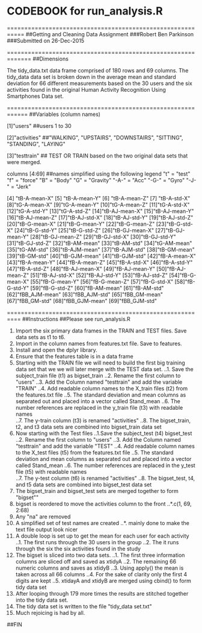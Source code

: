 # CODEBOOK for run_analysis.R
===========================================================
##Getting and Cleaning Data Assignment 
###Robert Ben Parkinson
###Submitted on 26-Dec-2015

=============================================================
##Dimensions

The tidy_data.txt data frame comprised of 180 rows and 69 columns. The tidy_data data set is broken down in the average mean and standard deviation  for 66 different measurements based on the 30 users and the six activities found in the original Human Activity Recognition Using Smartphones Data set. 

============================================================
##Variables (column names)

[1]"users"               ##users 1 to 30

[2]"activities"          ##"WALKING", "UPSTAIRS", "DOWNSTAIRS", "SITTING", "STANDING", "LAYING"

[3]"testtrain"           ## TEST OR TRAIN based on the two original data sets that were merged.

columns
[4:69]                  ##names simplified using the following legend
                          "t" = "test"
                          "f" = "force"
                          "B" = "Body"
                          "G" = "Gravity"
                          "-A-" = "Acc"
                          "-G-" = "Gyro"
                          "-J-" = "Jerk"
                          
                          
[4] "tB-A-mean-X" 
[5] "tB-A-mean-Y" 
[6] "tB-A-mean-Z"
[7] "tB-A-std-X" 
[8]"tG-A-mean-X" 
[9]"tG-A-mean-Y" 
[10]"tG-A-mean-Z" 
[11]"tG-A-std-X" 
[12]"tG-A-std-Y" 
[13]"tG-A-std-Z" 
[14]"tB-AJ-mean-X" 
[15]"tB-AJ-mean-Y" 
[16]"tB-AJ-mean-Z"
[17]"tB-AJ-std-X" 
[18]"tB-AJ-std-Y" 
[19]"tB-AJ-std-Z" 
[20]"tB-G-mean-X" 
[21]"tB-G-mean-Y" 
[22]"tB-G-mean-Z"
[23]"tB-G-std-X" 
[24]"tB-G-std-Y" 
[25]"tB-G-std-Z" 
[26]"tB-GJ-mean-X" 
[27]"tB-GJ-mean-Y" 
[28]"tB-GJ-mean-Z"
[29]"tB-GJ-std-X" 
[30]"tB-GJ-std-Y" 
[31]"tB-GJ-std-Z" 
[32]"tB-AM-mean" 
[33]"tB-AM-std" 
[34]"tG-AM-mean"
[35]"tG-AM-std" 
[36]"tB-AJM-mean" 
[37]"tB-AJM-std" 
[38]"tB-GM-mean" 
[39]"tB-GM-std" 
[40]"tB-GJM-mean"
[41]"tB-GJM-std" 
[42]"fB-A-mean-X" 
[43]"fB-A-mean-Y" 
[44]"fB-A-mean-Z" 
[45]"fB-A-std-X" 
[46]"fB-A-std-Y"
[47]"fB-A-std-Z" 
[48]"fB-AJ-mean-X" 
[49]"fB-AJ-mean-Y" 
[50]"fB-AJ-mean-Z" 
[51]"fB-AJ-std-X" 
[52]"fB-AJ-std-Y"
[53]"fB-AJ-std-Z" 
[54]"fB-G-mean-X" 
[55]"fB-G-mean-Y"
[56]"fB-G-mean-Z" 
[57]"fB-G-std-X" 
[58]"fB-G-std-Y"
[59]"fB-G-std-Z" 
[60]"fB-AM-mean" 
[61]"fB-AM-std" 
[62]"fBB_AJM-mean" 
[63]"fBB_AJM-std" 
[65]"fBB_GM-mean"
[67]"fBB_GM-std"
[68]"fBB_GJM-mean"
[69]"fBB_GJM-std"


==========================================================
##Instructions
##Please see run_analysis.R

1. Import the six primary data frames in the TRAIN and TEST files. Save data sets as t1 to t6. 
2. Import in the column names from features.txt file. Save to features.
3. Install and open the dplyr library. 
4. Ensure that the features table is in a data frame
5. Starting with the TRAIN file we will need to build the first big training data set that we we will later merge with the TEST data set. 
..1. Save the subject_train file (t1) as bigset_train
..2. Rename the first column to "users"
..3. Add the Column named "testtrain" and add the variable "TRAIN"
..4. Add readable column names to the X_train files (t2) from the features.txt file
..5. The standard deviation and mean columns as separated out and placed into a vector called Stand_mean 
..6. The number references are replaced in the y_train file (t3) with readable names     
..7. The y-train column (t3) is renamed "activities"
..8. The bigset_train, t2, and t3 data sets are combined into bigset_train data set
6. Now starting with the Test files
..1.Save the subject_test (t4) bigset_test
..2. Rename the first column to "users"
..3. Add the Column named "testtrain" and add the variable "TEST"
..4. Add readable column names to the X_test files (t5) from the features.txt file
..5. The standard deviation and mean columns as separated out and placed into a vector called Stand_mean 
..6. The number references are replaced in the y_test file (t5) with readable names     
..7. The y-test column (t6) is renamed "activities"
..8. The bigset_test, t4, and t5 data sets are combined into bigset_test data set
7. The bigset_train and bigset_test sets are merged together to form "bigset""
8. bigset is reordered to move the activities column to the front 
..*.c(1, 69, 2:68)
9. Any "na" are removed
10. A simplified set of test names are created
..*. mainly done to make the text file output look nicer
11. A double loop is set up to get the mean for each user for each activity
..1. The first runs through the 30 users in the group
..2. The it runs through the six the six activities found in the study 
12. The bigset is sliced into two data sets.
..1. The first three information columns are sliced off and saved as xtidyA
..2. The remaining 66 numeric columns and saves as xtidyB
..3. Using apply() the mean is taken across all 66 columns
..4. For the sake of clarity only the first 4 digits are kept
..5. xtidayA and xtidyB are merged using cbind() to form tidy data set
13. After looping through 179 more times the results are stitched together into the tidy data set. 
14. The tidy data set is written to the file "tidy_data set.txt"
15. Much rejoicing is had by all. 

##FIN
 